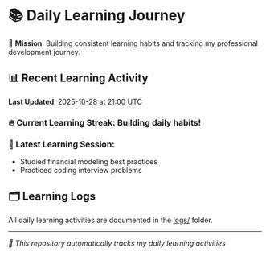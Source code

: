 # 📚 Daily Learning Journey

🎯 **Mission**: Building consistent learning habits and tracking my professional development journey.

## 📊 Recent Learning Activity

**Last Updated**: 2025-10-28 at 21:00 UTC

### 🔥 Current Learning Streak: Building daily habits!

### 📝 Latest Learning Session:
- Studied financial modeling best practices
- Practiced coding interview problems

## 🗂️ Learning Logs

All daily learning activities are documented in the [logs/](./logs/) folder.

---
*🤖 This repository automatically tracks my daily learning activities*
